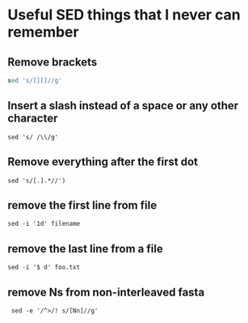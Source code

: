# Useful SED things that I never can remember

## Remove brackets 
```sed
sed 's/[][]//g'
```
## Insert a slash instead of a space or any other character
```
sed 's/ /\\/g'
```
## Remove everything after the first dot

```
sed 's/[.].*//')
```
## remove the first line from file
```
sed -i '1d' filename
```
## remove the last line from a file
```
sed -i '$ d' foo.txt
```

## remove Ns from non-interleaved fasta
```
 sed -e '/^>/! s/[Nn]//g'
```
